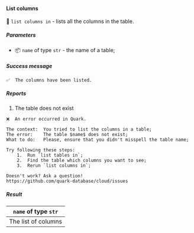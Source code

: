 #### List columns

🔧 `list columns in` - lists all the columns in the table.

##### Parameters

* 📦 `name` of type `str` - the name of a table;

<!-- or...
🚫 This instruction takes no parameters.
-->

##### Success message

```
✅  The columns have been listed.
```

##### Reports

1. The table does not exist
```
❌  An error occurred in Quark.

The context:  You tried to list the columns in a table;
The error:    The table $name$ does not exist;
What to do:   Please, ensure that you didn't misspell the table name;

Try following these steps:
    1.  Run `list tables in`;
    2.  Find the table which columns you want to see;
    3.  Rerun `list columns in`;

Doesn't work? Ask a question!
https://github.com/quark-database/cloud/issues
```

##### Result

| `name` of type `str` |
| :------------------: |
| The list of columns  |

<!-- or...
🚫 This instruction returns no result.
-->